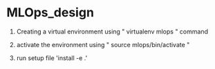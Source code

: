 # MLOps_design

1. Creating a virtual environment using " virtualenv mlops " command

2. activate the environment using " source mlops/bin/activate "

3. run setup file 'install -e .'